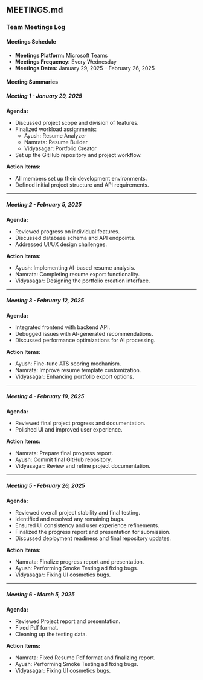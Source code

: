 ## **MEETINGS.md**  

### **Team Meetings Log**  

#### **Meetings Schedule**  
- **Meetings Platform:** Microsoft Teams  
- **Meetings Frequency:** Every Wednesday  
- **Meetings Dates:** January 29, 2025 – February 26, 2025  

#### **Meeting Summaries**  

##### **Meeting 1 - January 29, 2025**  
**Agenda:**  
- Discussed project scope and division of features.  
- Finalized workload assignments:  
    - Ayush: Resume Analyzer
    - Namrata: Resume Builder
    - Vidyasagar: Portfolio Creator
- Set up the GitHub repository and project workflow.

**Action Items:**  
- All members set up their development environments.  
- Defined initial project structure and API requirements.
---

##### **Meeting 2 - February 5, 2025**  
**Agenda:**  
- Reviewed progress on individual features. 
- Discussed database schema and API endpoints.
- Addressed UI/UX design challenges.

**Action Items:**  
- Ayush: Implementing AI-based resume analysis.  
- Namrata: Completing resume export functionality.
- Vidyasagar: Designing the portfolio creation interface.
---

##### **Meeting 3 - February 12, 2025**  
**Agenda:**  
- Integrated frontend with backend API. 
- Debugged issues with AI-generated recommendations.
- Discussed performance optimizations for AI processing.

**Action Items:**  
- Ayush: Fine-tune ATS scoring mechanism.
- Namrata: Improve resume template customization.
- Vidyasagar: Enhancing portfolio export options.
---

##### **Meeting 4 - February 19, 2025**  
**Agenda:**  
- Reviewed final project progress and documentation.
- Polished UI and improved user experience.

**Action Items:**  
- Namrata: Prepare final progress report.
- Ayush: Commit final GitHub repository.
- Vidyasagar: Review and refine project documentation.
---

##### **Meeting 5 - February 26, 2025**  
**Agenda:**  
- Reviewed overall project stability and final testing.
- Identified and resolved any remaining bugs.
- Ensured UI consistency and user experience refinements.
- Finalized the progress report and presentation for submission.
- Discussed deployment readiness and final repository updates.

**Action Items:**  
- Namrata: Finalize progress report and presentation.
- Ayush: Performing Smoke Testing ad fixing bugs.
- Vidyasagar: Fixing UI cosmetics bugs.
---

##### **Meeting 6 - March 5, 2025**  
**Agenda:**  
- Reviewed Project report and presentation.
- Fixed Pdf format.
- Cleaning up the testing data.

**Action Items:**  
- Namrata: Fixed Resume Pdf format and finalizing report.
- Ayush: Performing Smoke Testing ad fixing bugs.
- Vidyasagar: Fixing UI cosmetics bugs.